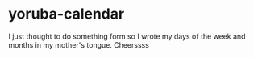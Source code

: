# yoruba-calendar
I just thought to do something form so I wrote my days of the week and months in my mother's tongue.
Cheerssss
